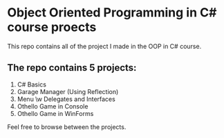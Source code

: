 # Object Oriented Programming in C# course proects
This repo contains all of the project I made in the OOP in C# course.


## The repo contains 5 projects:
1. C# Basics
2. Garage Manager (Using Reflection)
3. Menu \w Delegates and Interfaces
4. Othello Game in Console
5. Othello Game in WinForms

Feel free to browse between the projects.
